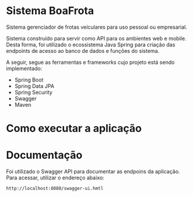 # Sistema BoaFrota

Sistema gerenciador de frotas veículares para uso pessoal ou empresarial. 

Sistema construído para servir como API para os ambientes web e mobile. Desta forma, foi utilizado o ecossistema Java 
Spring para criação das endpoints de acesso ao banco de dados e funções do sistema.

A seguir, segue as ferramentas e frameworks cujo projeto está sendo implementado: 

* Spring Boot
* Spring Data JPA
* Spring Security
* Swagger 
* Maven

# Como executar a aplicação



# Documentação

Foi utilizado o Swagger API para documentar as endpoins da aplicação. Para acessar, utilizar o endereço abaixo:
    
    http://localhost:8080/swagger-ui.hmtl

